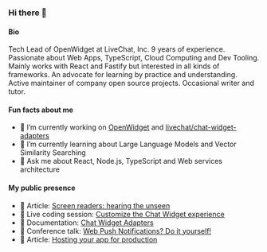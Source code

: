### Hi there 👋

#### Bio 

Tech Lead of OpenWidget at LiveChat, Inc. 9 years of experience. Passionate about Web Apps, TypeScript, Cloud Computing and Dev Tooling. Mainly works with React and Fastify but interested in all kinds of frameworks. An advocate for learning by practice and understanding. Active maintainer of company open source projects. Occasional writer and tutor.

#### Fun facts about me

- 🔭 I’m currently working on [OpenWidget](https://openwidget.com) and [livechat/chat-widget-adapters](https://github.com/livechat/chat-widget-adapters)
- 🌱 I’m currently learning about Large Language Models and Vector Similarity Searching
- 💬 Ask me about React, Node.js, TypeScript and Web services architecture

#### My public presence
- 📖 Article: [Screen readers: hearing the unseen](https://developers.livechat.com/updates/livechat-accessibility-screen-readers)
- 🎥 Live coding session: [Customize the Chat Widget experience](https://www.youtube.com/watch?v=xSRsKhhM4hM)
- 📖 Documentation: [Chat Widget Adapters](https://developers.livechat.com/docs/extending-chat-widget/chat-widget-adapters)
- 🎥 Conference talk: [Web Push Notifications? Do it yourself!](https://www.youtube.com/watch?v=wqvgdyXfm08)
- 📖 Article: [Hosting your app for production](https://developers.livechat.com/updates/hosting-apps-for-production)
